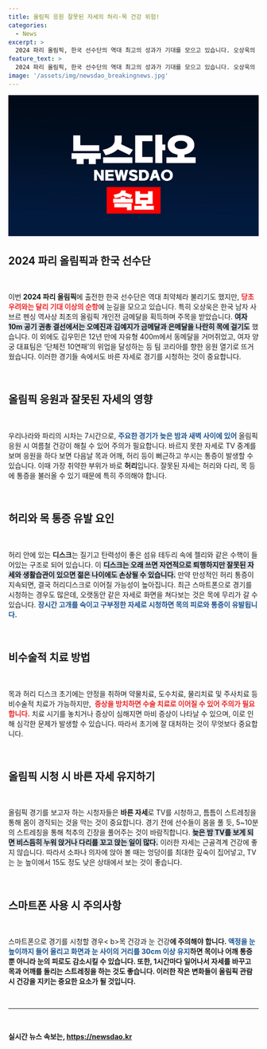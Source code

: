 ```yaml
---
title: 올림픽 응원 잘못된 자세의 허리·목 건강 위험!
categories:
  - News
excerpt: >
  2024 파리 올림픽, 한국 선수단의 역대 최고의 성과가 기대를 모으고 있습니다. 오상욱의 금메달을 시작으로, 여자 사격의 쾌거와 수영 동메달 등 응원이 뜨거운 가운데, 올림픽 시청 시 건강한 자세 유지가 필수라는 경고가 전해집니다!
feature_text: >
  2024 파리 올림픽, 한국 선수단의 역대 최고의 성과가 기대를 모으고 있습니다. 오상욱의 금메달을 시작으로, 여자 사격의 쾌거와 수영 동메달 등 응원이 뜨거운 가운데, 올림픽 시청 시 건강한 자세 유지가 필수라는 경고가 전해집니다!
image: '/assets/img/newsdao_breakingnews.jpg'
---
```


<p><img src="/assets/img/newsdao_breakingnews.jpg" alt="bookingtag 속보" /></p>

<h2 data-ke-size="size26">2024 파리 올림픽과 한국 선수단</h2>

<p data-ke-size="size16">&nbsp;</p>

<p>이번 <b>2024 파리 올림픽</b>에 출전한 한국 선수단은 역대 최약체라 불리기도 했지만, <b><span style="color: #ee2323;">당초 우려와는 달리 기대 이상의 순항</span></b>에 눈길을 모으고 있습니다. 특히 오상욱은 한국 남자 사브르 펜싱 역사상 최초의 올림픽 개인전 금메달을 획득하며 주목을 받았습니다. <b><span style="background-color: #21538527;">여자 10m 공기 권총 결선에서는 오예진과 김예지가 금메달과 은메달을 나란히 목에 걸기도</span></b> 했습니다. 이 외에도 김우민은 12년 만에 자유형 400m에서 동메달을 거머쥐었고, 여자 양궁 대표팀은 ‘단체전 10연패’의 위업을 달성하는 등 팀 코리아를 향한 응원 열기로 뜨거웠습니다. 이러한 경기들 속에서도 바른 자세로 경기를 시청하는 것이 중요합니다. </p>

<p data-ke-size="size16">&nbsp;</p>

<h2 data-ke-size="size26">올림픽 응원과 잘못된 자세의 영향</h2>

<p data-ke-size="size16">&nbsp;</p>

<p>우리나라와 파리의 시차는 7시간으로, <b><span style="color: #1a5490;">주요한 경기가 늦은 밤과 새벽 사이에 있어</span></b> 올림픽 응원 시 여름철 건강이 해칠 수 있어 주의가 필요합니다. 바르지 못한 자세로 TV 중계를 보며 응원을 하다 보면 다음날 목과 어깨, 허리 등이 뻐근하고 쑤시는 통증이 발생할 수 있습니다. 이때 가장 취약한 부위가 바로 <b>허리</b>입니다. 잘못된 자세는 허리와 다리, 목 등에 통증을 불러올 수 있기 때문에 특히 주의해야 합니다. </p>

<p data-ke-size="size16">&nbsp;</p>

<h2 data-ke-size="size26">허리와 목 통증 유발 요인</h2>

<p data-ke-size="size16">&nbsp;</p>

<p>허리 안에 있는 <b>디스크</b>는 질기고 탄력성이 좋은 섬유 테두리 속에 젤리와 같은 수핵이 들어있는 구조로 되어 있습니다. 이 <b><span style="background-color: #21538527;">디스크는 오래 쓰면 자연적으로 퇴행하지만 잘못된 자세와 생활습관이 있으면 젊은 나이에도 손상될 수 있습니다.</span></b> 만약 만성적인 허리 통증이 지속되면, 결국 허리디스크로 이어질 가능성이 높아집니다. 최근 스마트폰으로 경기를 시청하는 경우도 많은데, 오랫동안 같은 자세로 화면을 쳐다보는 것은 목에 무리가 갈 수 있습니다. <b><span style="color: #1a5490;">장시간 고개를 숙이고 구부정한 자세로 시청하면 목의 피로와 통증이 유발됩니다.</span></b> </p>

<p data-ke-size="size16">&nbsp;</p>

<h2 data-ke-size="size26">비수술적 치료 방법</h2>

<p data-ke-size="size16">&nbsp;</p>

<p>목과 허리 디스크 초기에는 안정을 취하며 약물치료, 도수치료, 물리치료 및 주사치료 등 비수술적 치료가 가능하지만, <b>&nbsp;<span style="color: #ee2323;">증상을 방치하면 수술 치료로 이어질 수 있어 주의가 필요합니다.</span></b> 치료 시기를 놓치거나 증상이 심해지면 마비 증상이 나타날 수 있으며, 이로 인해 심각한 문제가 발생할 수 있습니다. 따라서 초기에 잘 대처하는 것이 무엇보다 중요합니다. </p>

<p data-ke-size="size16">&nbsp;</p>

<h2 data-ke-size="size26">올림픽 시청 시 바른 자세 유지하기</h2>

<p data-ke-size="size16">&nbsp;</p>

<p>올림픽 경기를 보고자 하는 시청자들은 <b>바른 자세</b>로 TV를 시청하고, 틈틈이 스트레칭을 통해 몸이 경직되는 것을 막는 것이 중요합니다. 경기 전에 선수들이 몸을 풀 듯, 5~10분의 스트레칭을 통해 척추의 긴장을 풀어주는 것이 바람직합니다. <b><span style="background-color: #21538527;">늦은 밤 TV를 보게 되면 비스듬히 누워 앉거나 다리를 꼬고 앉는 일이 많다.</span></b> 이러한 자세는 근골격계 건강에 좋지 않습니다. 따라서 소파나 의자에 앉아 볼 때는 엉덩이를 최대한 깊숙이 집어넣고, TV는 눈 높이에서 15도 정도 낮은 상태에서 보는 것이 좋습니다. </p>

<p data-ke-size="size16">&nbsp;</p>

<h2 data-ke-size="size26">스마트폰 사용 시 주의사항</h2>

<p data-ke-size="size16">&nbsp;</p>

<p>스마트폰으로 경기를 시청할 경우&lt; b>목 건강과 눈 건강<b>에 주의해야 합니다. <b><span style="color: #1a5490;">액정을 눈 높이까지 들어 올리고 화면과 눈 사이의 거리를 30cm 이상 유지</span></b>하면 목이나 어깨 통증뿐 아니라 눈의 피로도 감소시킬 수 있습니다. 또한, 1시간마다 일어나서 자세를 바꾸고 목과 어깨를 돌리는 스트레칭을 하는 것도 좋습니다. 이러한 작은 변화들이 올림픽 관람 시 건강을 지키는 중요한 요소가 될 것입니다. </p>

<p data-ke-size="size16">&nbsp;</p>

<hr>

<p data-ke-size="size16">&nbsp;</p>
실시간 뉴스 속보는, <a href="https://newsdao.kr" rel="dofollow">https://newsdao.kr</a>


